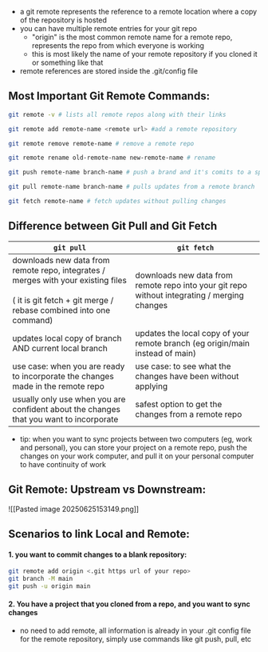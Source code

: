 
- a git remote represents the reference to a remote location where a copy of the repository is hosted
- you can have multiple remote entries for your git repo
	- "origin" is the most common remote name for a remote repo, represents the repo from which everyone is working
	- this is most likely the name of your remote repository if you cloned it or something like that
- remote references are stored inside the .git/config file

## Most Important Git Remote Commands:

```bash
git remote -v # lists all remote repos along with their links

git remote add remote-name <remote url> #add a remote repository

git remote remove remote-name # remove a remote repo

git remote rename old-remote-name new-remote-name # rename

git push remote-name branch-name # push a brand and it's comits to a specific remote

git pull remote-name branch-name # pulls updates from a remote branch

git fetch remote-name # fetch updates without pulling changes
```

## Difference between Git Pull and Git Fetch

| `git pull`                                                                                                                                                 | `git fetch`                                                                                  |
| ---------------------------------------------------------------------------------------------------------------------------------------------------------- | -------------------------------------------------------------------------------------------- |
| downloads new data from remote repo, integrates / merges with your existing files<br><br>( it is git fetch + git merge / rebase combined into one command) | downloads new data from remote repo into your git repo without integrating / merging changes |
| updates local copy of branch AND current local branch                                                                                                      | updates the local copy of your remote branch (eg origin/main instead of main)                |
| use case: when you are ready to incorporate the changes made in the remote repo                                                                            | use case: to see what the changes have been without applying                                 |
| usually only use when you are confident about the changes that you want to incorporate                                                                     | safest option to get the changes from a remote repo                                          |
- tip: when you want to sync projects between two computers (eg, work and personal), you can store your project on a remote repo, push the changes on your work computer, and pull it on your personal computer to have continuity of work


## Git Remote: Upstream vs Downstream:

![[Pasted image 20250625153149.png]]













## Scenarios to link Local and Remote:
#### 1. you want to commit changes to a blank repository:
```bash
git remote add origin <.git https url of your repo>
git branch -M main
git push -u origin main
```

#### 2. You have a project that you cloned from a repo, and you want to sync changes
- no need to add remote, all information is already in your .git config file for the remote repository, simply use commands like git push, pull, etc